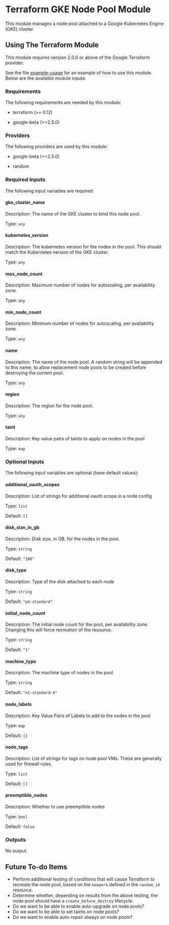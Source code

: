 # Terraform GKE Node Pool Module

This module manages a node pool attached to a Google Kubernetes Engine (GKE) cluster.

## Using The Terraform Module

This module requires version 2.0.0 or above of the Google Terraform provider.

See the file [example-usage](./example-usage) for an example of how to use this module. Below are the available module inputs:

### Requirements

The following requirements are needed by this module:

- terraform (>= 0.12)

- google-beta (>=2.5.0)

### Providers

The following providers are used by this module:

- google-beta (>=2.5.0)

- random

### Required Inputs

The following input variables are required:

#### gke\_cluster\_name

Description: The name of the GKE cluster to bind this node pool.

Type: `any`

#### kubernetes\_version

Description: The kubernetes version for the nodes in the pool. This should match the Kubernetes version of the GKE cluster.

Type: `any`

#### max\_node\_count

Description: Maximum number of nodes for autoscaling, per availability zone.

Type: `any`

#### min\_node\_count

Description: Minimum number of nodes for autoscaling, per availability zone.

Type: `any`

#### name

Description: The name of the node pool. A random string will be appended to this name, to allow replacement node pools to be created before destroying the current pool.

Type: `any`

#### region

Description: The region for the node pool.

Type: `any`

#### taint

Description: Key value pairs of taints to apply on nodes in the pool

Type: `map`

### Optional Inputs

The following input variables are optional (have default values):

#### additional\_oauth\_scopes

Description: List of strings for additional oauth scope in a node config

Type: `list`

Default: `[]`

#### disk\_size\_in\_gb

Description: Disk size, in GB, for the nodes in the pool.

Type: `string`

Default: `"100"`

#### disk\_type

Description: Type of the disk attached to each node

Type: `string`

Default: `"pd-standard"`

#### initial\_node\_count

Description: The initial node count for the pool, per availability zone. Changing this will force recreation of the resource.

Type: `string`

Default: `"1"`

#### machine\_type

Description: The machine type of nodes in the pool.

Type: `string`

Default: `"n1-standard-4"`

#### node\_labels

Description: Key Value Pairs of Labels to add to the nodes in the pool

Type: `map`

Default: `{}`

#### node\_tags

Description: List of strings for tags on node pool VMs. These are generally used for firewall rules.

Type: `list`

Default: `[]`

#### preemptible\_nodes

Description: Whether to use preemptible nodes

Type: `bool`

Default: `false`

### Outputs

No output.


## Future To-do Items

* Perform additional testing  of conditions that will cause Terraform to recreate the node pool, based on the `keeper`s defined in the `random_id` resource.
* Determine whether, depending on results from the above testing, the node pool should have a `create_before_destroy` lifecycle.
* Do we want to be able to enable auto-upgrade on node pools?
* Do we want to be able to set taints on node pools?
* Do we want to enable auto-repair always on node pools?